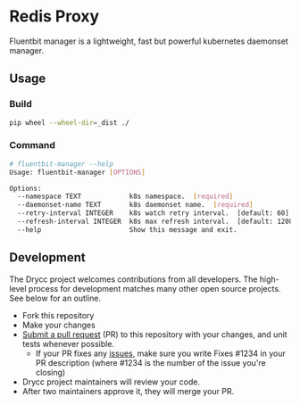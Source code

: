 # Redis Proxy

Fluentbit manager is a lightweight, fast but powerful kubernetes daemonset manager.

## Usage

### Build

```bash
pip wheel --wheel-dir=_dist ./
```

### Command

```bash
# fluentbit-manager --help
Usage: fluentbit-manager [OPTIONS]

Options:
  --namespace TEXT            k8s namespace.  [required]
  --daemonset-name TEXT       k8s daemonset name.  [required]
  --retry-interval INTEGER    k8s watch retry interval.  [default: 60]
  --refresh-interval INTEGER  k8s max refresh interval.  [default: 1200]
  --help                      Show this message and exit.
```

## Development

The Drycc project welcomes contributions from all developers. The high-level process for development matches many other open source projects. See below for an outline.

* Fork this repository
* Make your changes
* [Submit a pull request][prs] (PR) to this repository with your changes, and unit tests whenever possible.
  * If your PR fixes any [issues][issues], make sure you write Fixes #1234 in your PR description (where #1234 is the number of the issue you're closing)
* Drycc project maintainers will review your code.
* After two maintainers approve it, they will merge your PR.

[prs]: https://github.com/drycc-addons/redis-sentinel-proxy/pulls
[issues]: https://github.com/drycc-addons/redis-sentinel-proxy/issues